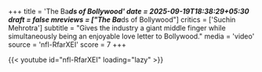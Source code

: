 +++
title = 'The Ba***ds of Bollywood'
date = 2025-09-19T18:38:29+05:30
draft = false
mreviews = ["The Ba***ds of Bollywood"]
critics = ['Suchin Mehrotra']
subtitle = "Gives the industry a giant middle finger while simultaneously being an enjoyable love letter to Bollywood."
media = 'video'
source = 'nfl-RfarXEI'
score = 7
+++

{{< youtube id="nfl-RfarXEI" loading="lazy" >}}

